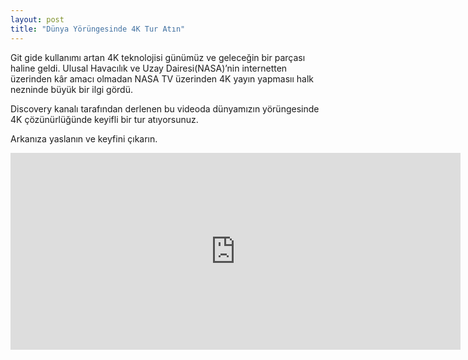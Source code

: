 ```yaml
---
layout: post
title: "Dünya Yörüngesinde 4K Tur Atın"
---
```


Git gide kullanımı artan 4K teknolojisi günümüz ve geleceğin bir parçası haline geldi.
Ulusal Havacılık ve Uzay Dairesi(NASA)’nin internetten üzerinden kâr amacı olmadan NASA TV
üzerinden 4K yayın yapmasıı halk nezninde büyük bir ilgi gördü.

Discovery kanalı tarafından derlenen bu videoda dünyamızın yörüngesinde 4K çözünürlüğünde keyifli bir tur atıyorsunuz.

Arkanıza yaslanın ve keyfini çıkarın.

<center>
<iframe width="720" height="315" src="https://www.youtube.com/embed/GaWl8LM3EX0" frameborder="0" allowfullscreen></iframe>
</center>